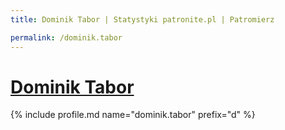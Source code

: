 ```yaml
---
title: Dominik Tabor | Statystyki patronite.pl | Patromierz

permalink: /dominik.tabor
---
```


# [Dominik Tabor](https://patronite.pl/dominik.tabor)

{% include profile.md name="dominik.tabor" prefix="d" %}
